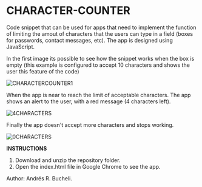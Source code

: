 # CHARACTER-COUNTER

Code snippet that can be used for apps that need to implement the function of limiting the amout of characters that the users can type in a field (boxes for passwords, contact messages, etc). The app is designed using JavaScript.

In the first image its possible to see how the snippet works when the box is empty (this example is configured to accept 10 characters and shows the user this feature of the code)

![CHARACTERCOUNTER1](https://github.com/anferebu/CHARACTER-COUNTER/blob/master/10characters.jpg)

When the app is near to reach the limit of acceptable characters.  The app shows an alert to the user, with a red message (4 characters left).

![4CHARACTERS](https://github.com/anferebu/CHARACTER-COUNTER/blob/master/4characters.jpg)

Finally the app doesn't accept more characters and stops working.

![0CHARACTERS](https://github.com/anferebu/CHARACTER-COUNTER/blob/master/0characters.jpg)

<strong>INSTRUCTIONS</strong>

1. Download and unzip the repository folder.
2. Open the index.html file in Google Chrome to see the app.

Author: Andrés R. Bucheli.
